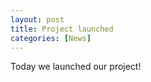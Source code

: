 ```yaml
---
layout: post
title: Project launched
categories: [News]
---
```


Today we launched our project!